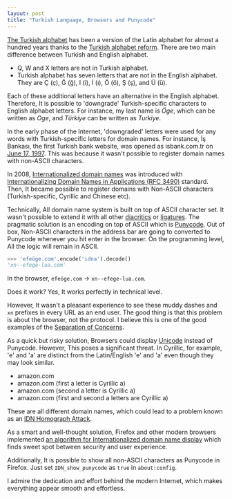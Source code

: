 ```yaml
---
layout: post
title: "Turkish Language, Browsers and Punycode"
---
```


[The Turkish alphabet](https://wikipedia.org/wiki/Turkish_alphabet) has been a version of the Latin alphabet for almost a hundred years thanks to the [Turkish alphabet reform](https://en.wikipedia.org/wiki/Turkish_alphabet_reform). There are two main difference between Turkish and English alphabet.

- Q, W and X letters are not in Turkish alphabet.
- Turkish alphabet has seven letters that are not in the English alphabet. They are Ç (ç), Ğ (ğ), I (i), İ (ı), Ö (ö), Ş (ş), and Ü (ü).

Each of these additional letters have an alternative in the English alphabet. Therefore, It is possible to 'downgrade' Turkish-specific characters to English alphabet letters. For instance, my last name is *Öge*, which can be written as *Oge*, and *Türkiye* can be written as *Turkiye*.

In the early phase of the Internet, 'downgraded' letters were used for any words with Turkish-specific letters for domain names. For instance, İş Bankası, the first Turkish bank website, was opened as isbank.com.tr on [June 17, 1997](https://web.archive.org/web/19980119102706/http://www.isbank.com.tr/). This was because it wasn't possible to register domain names with non-ASCII characters.

In 2008, [Internationalized domain names](https://en.wikipedia.org/wiki/Internationalized_domain_name) was introduced with [Internationalizing Domain Names in Applications (RFC 3490)](https://datatracker.ietf.org/doc/html/rfc3490.html) standard. Then, It became possible to register domains with Non-ASCII characters (Turkish-specific, Cyrillic and Chinese etc).

Technically, All domain name system is built on top of ASCII character set. It wasn't possible to extend it with all other [diacritics](https://en.wikipedia.org/wiki/Diacritic) or [ligatures](https://en.wikipedia.org/wiki/Ligature_(writing)). The pragmatic solution is an encoding on top of ASCII which is [Punycode](https://en.wikipedia.org/wiki/Punycode). Out of box, Non-ASCII characters in the address bar are going to converted to Punycode whenever you hit enter in the browser. On the programming level, All the logic will remain in ASCII.

```python
>>> 'efeöge.com'.encode('idna').decode()
'xn--efege-lua.com'
```

In the browser, `efeöge.com` -> `xn--efege-lua.com`.

Does it work? Yes, It works perfectly in technical level.

However, It wasn't a pleasant experience to see these muddy dashes and ``xn`` prefixes in every URL as an end user. The good thing is that this problem is about the browser, not the protocol. I believe this is one of the good examples of the [Separation of Concerns](https://en.wikipedia.org/wiki/Separation_of_concerns).

As a quick but risky solution, Browsers could display [Unicode](https://en.wikipedia.org/wiki/List_of_Unicode_characters) instead of Punycode. However, This poses a significant threat. In Cyrillic, for example, 'е' and 'а' are distinct from the Latin/English 'e' and 'a' even though they may look similar.
 
- amazon.com
- аmazon.com (first a letter is Cyrillic a)
- amаzon.com (second a letter is Cyrillic a)
- аmаzon.com (first and second a letters are Cyrillic a)

These are all different domain names, which could lead to a problem known as an [IDN Homograph Attack](https://en.wikipedia.org/wiki/IDN_homograph_attack).

As a smart and well-thought solution, Firefox and other modern browsers implemented [an algorithm for Internationalized domain name display](https://wiki.mozilla.org/IDN_Display_Algorithm#Algorithm) which finds sweet spot between security and user experience.

Additionally, It is possible to show all non-ASCII characters as Punycode in Firefox. Just set `IDN_show_punycode` as `true` in `about:config`.

I admire the dedication and effort behind the modern Internet, which makes everything appear smooth and effortless.
